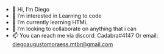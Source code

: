 - 👋 Hi, I’m Diego
- 👀 I’m interested in Learning to code
- 🌱 I’m currently learning HTML
- 💞️ I’m looking to collaborate on anything that i can
- 📫 You can reach me via discord: Cadabra#4147
      Or email: diegoaugustomoraess.mtbr@gmail.com
